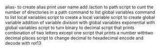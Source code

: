 alias- to create alias
print user name
add /action to path
script to cunt the number of directories in a path
command to list global variables
command to list local variables
script to create a local variable
script to create global variable
addition of variable
division with global variables
exponential with global variables
script to turn binary to decimal
script that prints combination of two letters except one
script that prints a number withtwo decimal places
script to change decimal to hexadecimal
encode and decode with rot13
